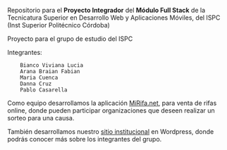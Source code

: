 Repositorio para el **Proyecto Integrador** del **Módulo Full Stack** de la Tecnicatura Superior en Desarrollo Web y Aplicaciones Móviles, del ISPC (Inst Superior Politécnico Córdoba)

Proyecto para el grupo de estudio del ISPC

Integrantes:

        Bianco Viviana Lucia 
        Arana Braian Fabian 
        Maria Cuenca 
        Danna Cruz 
        Pablo Casarella

Como equipo desarrollamos la aplicación [MiRifa.net](https://vanemanza.github.io/ISPC_Proyecto_Integrador/mvc/view/app/html/), para venta de rifas online, donde pueden participar organizaciones que deseen realizar un sorteo para una causa. 

También desarrollamos nuestro [sitio institucional](http://34.95.216.141/) en Wordpress, donde podrás conocer más sobre los integrantes del grupo.

